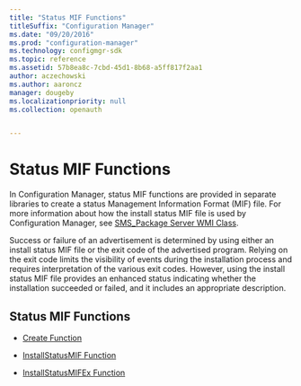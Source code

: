 ```yaml
---
title: "Status MIF Functions"
titleSuffix: "Configuration Manager"
ms.date: "09/20/2016"
ms.prod: "configuration-manager"
ms.technology: configmgr-sdk
ms.topic: reference
ms.assetid: 57b8ea8c-7cbd-45d1-8b68-a5ff817f2aa1
author: aczechowski
ms.author: aaroncz
manager: dougeby
ms.localizationpriority: null
ms.collection: openauth


---
```

# Status MIF Functions
In Configuration Manager, status MIF functions are provided in separate libraries to create a status Management Information Format (MIF) file. For more information about how the install status MIF file is used by Configuration Manager, see [SMS_Package Server WMI Class](../../../../../develop/reference/core/servers/configure/sms_package-server-wmi-class.md).  

 Success or failure of an advertisement is determined by using either an install status MIF file or the exit code of the advertised program. Relying on the exit code limits the visibility of events during the installation process and requires interpretation of the various exit codes. However, using the install status MIF file provides an enhanced status indicating whether the installation succeeded or failed, and it includes an appropriate description.  

## Status MIF Functions  

-   [Create Function](../../../../../develop/reference/core/servers/manage/create-function.md)  

-   [InstallStatusMIF Function](../../../../../develop/reference/core/servers/manage/installstatusmif-function.md)  

-   [InstallStatusMIFEx Function](../../../../../develop/reference/core/servers/manage/installstatusmifex-function.md)  
